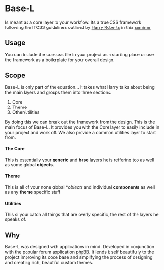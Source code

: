 # Base-L
Is meant as a core layer to your workflow. Its a true CSS framework following
the ITCSS guidelines outlined by [Harry Roberts](http://www.csswizardry.com) in
this [seminar](https://www.youtube.com/watch?v=1OKZOV-iLj4)

## Usage
You can include the core.css file in your project as a starting place or use the
framework as a boilerplate for your overall design.

## Scope
Base-L is only part of the equation... It takes what Harry talks about being the
main layers and groups them into three sections.

1. Core
2. Theme
3. Other/utilities

By doing this we can break out the framework from the design. This is the main
focus of Base-L. It provides you with the Core layer to easily include in your
project and work off. We also provide a common utilities layer to start from.

#### The Core
This is essentially your **generic** and **base** layers he is reffering too as
well as some global **objects**.

#### Theme
This is all of your none global **objects* and individual **components** as well
as any **theme** specific stuff

#### Utilities
This si your catch all things that are overly specific, the rest of the layers
he speaks of.

## Why
Base-L was designed with applications in mind. Developed in conjunction with the
popular forum application [phpBB](http://www.phpbb.org). It lends it self
beautifully to the project improving its code base and simplifying the process
of designing and creating rich, beautiful custom themes.
